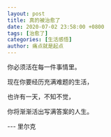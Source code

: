 ```yaml
---
layout: post
title: 真的被治愈了
date: 2020-07-02 23:58:00 +0800
tags: [治愈了]
categories: [生活感悟]
author: 痛点就是起点
---
```


你必须活在每一件事情里。

现在你要经历充满难题的生活，

也许有一天，不知不觉，

你将渐渐活出写满答案的人生。

--- 里尔克
